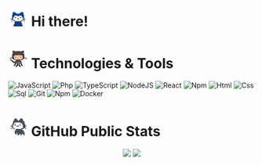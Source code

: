 
<h1><img src="mona-whisper.gif" width="40" height="40"> Hi there!</h1> 
<p></p>

<h1><img src="octocat-squid.gif" width="40" height="40"> Technologies & Tools</h1>

![JavaScript](https://img.shields.io/badge/-JavaScript-090909?style=for-the-badge&logo=JavaScript&logoColor=E9D54D)
![Php](https://img.shields.io/badge/-TypeScript-090909?style=for-the-badge&logo=TypeScript&logoColor=6495ED)
![TypeScript](https://img.shields.io/badge/-PHP-090909?style=for-the-badge&logo=php&logoColor=6495ED)
![NodeJS](https://img.shields.io/badge/-NODEJS-090909?style=for-the-badge&logo=nodedotjs&logoColor=339933)
![React](https://img.shields.io/badge/-REACT-090909?style=for-the-badge&logo=react&logoColor=61DAFB)
![Npm](https://img.shields.io/badge/-LARAVEL-090909?style=for-the-badge&logo=laravel&logoColor=CB3837)
![Html](https://img.shields.io/badge/-HTML-090909?style=for-the-badge&logo=html5&logoColor=F16529)
![Css](https://img.shields.io/badge/-CSS-090909?style=for-the-badge&logo=css3&logoColor=2965F1)
![Sql](https://img.shields.io/badge/-Sql-090909?style=for-the-badge&logo=mysql&logoColor=FFFFFF)
![Git](https://img.shields.io/badge/-GIT-090909?style=for-the-badge&logo=git&logoColor=F05133)
![Npm](https://img.shields.io/badge/-NPM-090909?style=for-the-badge&logo=npm&logoColor=CB3837)
![Docker](https://img.shields.io/badge/-Docker-090909?style=for-the-badge&logo=Docker&logoColor=0db7ed)





<h1><img src="mona-loading.gif" width="40" height="40"> GitHub Public Stats</h1>

<div align="center">
  <img height="170em" src="https://github-readme-stats.vercel.app/api?username=d-nekrasov&layout=compact&show_icons=true&theme=white&icon_color=d29922&hide_border=true&bg_color=00000000&text_color=fff&title_color=58a6ff&hash=qer134" />
  <img height="170em" src="https://github-readme-stats.vercel.app/api/top-langs/?username=d-nekrasov&layout=compact&theme=white&icon_color=d29922&hide_border=true&bg_color=00000000&text_color=fff&title_color=58a6ff&hash=qer134" />
</div>


